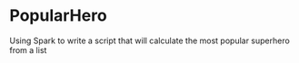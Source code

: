 # PopularHero
Using Spark to write a script that will calculate the most popular superhero from a list
